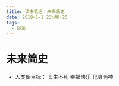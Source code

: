 ```yaml
---
title: 读书笔记：未来简史
date: 2019-1-1 23:40:25
tags:
  - 随笔
---
```



# 未来简史
* 人类新目标： 长生不死 幸福快乐 化身为神





